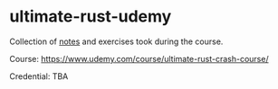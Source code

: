 # ultimate-rust-udemy

Collection of [notes](NOTES.md) and exercises took during the course.

Course: <https://www.udemy.com/course/ultimate-rust-crash-course/>

Credential: TBA
